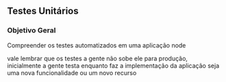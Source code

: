 ## Testes Unitários

### Objetivo Geral

Compreender os testes automatizados em uma aplicação node

vale lembrar que os testes a gente não sobe ele para produção, inicialmente a gente testa enquanto faz a implementação da aplicação seja uma nova funcionalidade ou um novo recurso